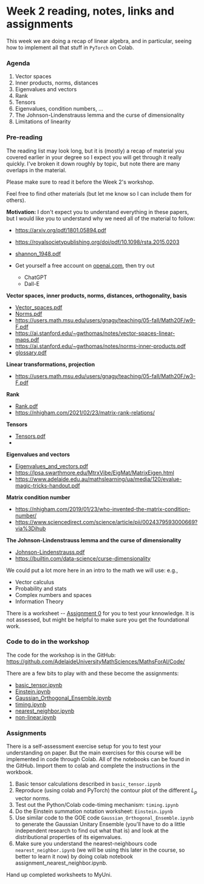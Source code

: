 # Week 2 reading, notes, links and assignments

This week we are doing a recap of linear algebra, and in particular, seeing how to implement all that stuff in `PyTorch` on Colab.
 
### Agenda

1. Vector spaces
2. Inner products, norms, distances
3. Eigenvalues and vectors
4. Rank
5. Tensors
6. Eigenvalues, condition numbers, ...
7. The Johnson-Lindenstrauss lemma and the curse of dimensionality
8. Limitations of linearity

### Pre-reading

The reading list may look long, but it is (mostly) a recap of material you covered earlier in your degree so I expect you will get through it really quickly. I've broken it down roughly by topic, but note there are many overlaps in the material.

Please make sure to read it before the Week 2's workshop.

Feel free to find other materials (but let me know so I can include them for others). 

**Motivation:** I don't expect you to understand everything in these papers, but I would like you to understand why we need all of the material to follow:

  + https://arxiv.org/pdf/1801.05894.pdf
  + https://royalsocietypublishing.org/doi/pdf/10.1098/rsta.2015.0203
  + [shannon_1948.pdf](shannon_1948.pdf)
  + Get yourself a free account on [openai.com](openai.com), then try out
  
  	 + ChatGPT
  	 + Dall-E
    
**Vector spaces, inner products, norms, distances, orthogonality, basis**
    
  + [Vector_spaces.pdf](Vector_spaces.pdf) 
  + [Norms.pdf](Norms.pdf)
  + https://users.math.msu.edu/users/gnagy/teaching/05-fall/Math20F/w9-F.pdf
  + https://ai.stanford.edu/~gwthomas/notes/vector-spaces-linear-maps.pdf
  + https://ai.stanford.edu/~gwthomas/notes/norms-inner-products.pdf
  + [glossary.pdf](glossary.pdf)
  
**Linear transformations, projection**
    
  + https://users.math.msu.edu/users/gnagy/teaching/05-fall/Math20F/w3-F.pdf
  
**Rank**    
   
  + [Rank.pdf](Rank.pdf)
  + https://nhigham.com/2021/02/23/matrix-rank-relations/ 
 
**Tensors**

  + [Tensors.pdf](Tensors.pdf)
  +   

**Eigenvalues and vectors**

  + [Eigenvalues\_and\_vectors.pdf](Eigenvalues_and_vectors.pdf)
  + https://lpsa.swarthmore.edu/MtrxVibe/EigMat/MatrixEigen.html 
  + https://www.adelaide.edu.au/mathslearning/ua/media/120/evalue-magic-tricks-handout.pdf

**Matrix condition number**
    
  + https://nhigham.com/2019/01/23/who-invented-the-matrix-condition-number/ 
  + https://www.sciencedirect.com/science/article/pii/0024379593000669?via%3Dihub 

**The Johnson-Lindenstrauss lemma and the curse of dimensionality**

  + [Johnson-Lindenstrauss.pdf](Johnson-Lindenstrauss.pdf)
  + https://builtin.com/data-science/curse-dimensionality

We could put a lot more here in an intro to the math we will use: e.g.,

+ Vector calculus
+ Probability and stats
+ Complex numbers and spaces
+ Information Theory

There is a worksheet -- [Assignment 0](assignment_0.pdf) for you to test your knnowledge. It is not assessed, but might be helpful to make sure you get the foundational work.

### Code to do in the workshop

The code for the workshop is in the GitHub: 
https://github.com/AdelaideUniversityMathSciences/MathsForAI/Code/

There are a few bits to play with and these become the assignments:

+ [basic_tensor.ipynb](../Code/basic_tensor.ipynb)
+ [Einstein.ipynb](../Code/Einstein.ipynb)
+ [Gaussian_Orthogonal_Ensemble.ipynb](../Code/Gaussian_Orthogonal_Ensemble.ipynb)
+ [timing.ipynb](../Code/timing.ipynb)
+ [nearest_neighbor.ipynb](../Code/nearest_neighbor.ipynb)
+ [non-linear.ipynb](../Code/non-linear.ipynb)

### Assignments

There is a self-assessment exercise setup for you to test your understanding on paper. But the main exercises for this course will be implemented in code through Colab. All of the notebooks can be found in the GitHub. Import them to colab and complete the instructions in the workbook.

1. Basic tensor calculations described in `basic_tensor.ipynb`
2. Reproduce (using colab and PyTorch) the contour plot of the different $L_p$ vector norms.
2. Test out the Python/Colab code-timing mechanism: `timing.ipynb` 
3. Do the Einstein summation notation worksheet: `Einstein.ipynb`
4. Use similar code to the GOE code `Gaussian_Orthogonal_Ensemble.ipynb` to generate the Gaussian Unitary Ensemble (you'll have to do a little independent research to find out what that is) and look at the distributional properties of its eigenvalues.
5. Make sure you understand the nearest-neighbours code `nearest_neighbor.ipynb` (we will be using this later in the course, so better to learn it now) by doing colab notebook assignment_nearest_neighbor.ipynb.

Hand up completed worksheets to MyUni.






